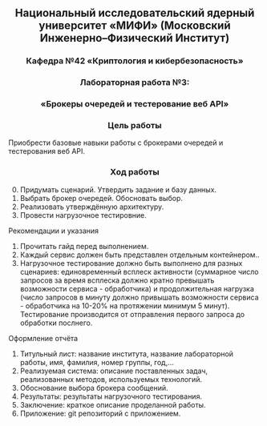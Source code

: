 ## <div align="center"> Национальный исследовательский ядерный университет «МИФИ» (Московский Инженерно–Физический Институт)


### <div align="center"> Кафедра №42 «Криптология и кибербезопасность»


### <div align="center"> Лабораторная работа №3: 
### <div align="center">«Брокеры очередей и тестерование веб API»


### <div align="center"> Цель работы


Приобрести базовые навыки работы с брокерами очередей и тестерования веб API.

### <div align="center"> Ход работы

0. Придумать сценарий. Утвердить задание и базу данных.
1. Выбрать брокер очередей. Обосновать выбор.
2. Реализовать утверждённую архитектуру.
4. Провести нагрузочное тестировние.

Рекомендации и указания

1. Прочитать гайд перед выполнением.
2. Каждый сервис должен быть представлен отдельным контейнером..
3. Нагрузочное тестирование должно быть выполнено для разных сценариев: единовременный всплеск активности (суммарное число запросов за время всплеска должно кратно превышать возможности сервиса - обработчика) и продолжительная нагрузка (число запросов в минуту должно привышать возможности сервиса - обработчика на 10-20% на протяжении минимум 5 минут). Тестирование производится от отправления первого запроса до обработки послнего.

Оформление отчёта
1. Титульный лист: название института, название лабораторной работы, имя, фамилия,
номер группы, год,…
2. Реализуемая система: описание поставленных задач, реализованных методов, используемых технологий.
3. Обоснование выбора брокера сообщений.
4. Результаты: результаты нагрузочного тестирования.
5. Заключение: краткое описание проделанной работы.
6. Приложение: git репозиторий с приложением.